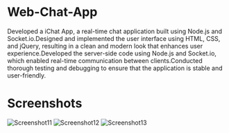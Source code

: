 # Web-Chat-App
Developed a iChat App, a real-time chat application built using Node.js and Socket.io.Designed and implemented the user interface using HTML, CSS, and jQuery, resulting in a clean and modern look that enhances user experience.Developed the server-side code using Node.js and Socket.io, which enabled real-time communication between clients.Conducted thorough testing and debugging to ensure that the application is stable and user-friendly.
# Screenshots

![Screenshot11](https://user-images.githubusercontent.com/88389599/233354587-bec489df-ba0b-4e07-9e76-514502b3b4fc.png)
![Screenshot12](https://user-images.githubusercontent.com/88389599/233354628-ae7233f6-25a3-488d-b576-7d2d4958527b.png)
![Screenshot13](https://user-images.githubusercontent.com/88389599/233354658-17db291a-1ef4-4116-97fd-02008c61a0a1.png)

